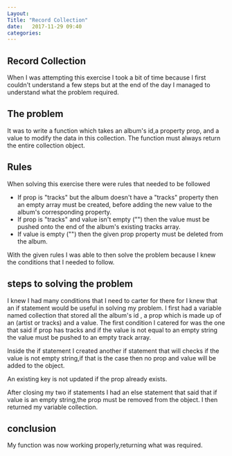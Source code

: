```yaml
---
Layout: 
Title: "Record Collection"
date:   2017-11-29 09:40
categories: 
---
```

## Record Collection
When I was attempting this exercise I took a bit of time because I first couldn't understand a few steps but at the end of the day I managed to understand what the problem required.
## The problem
It was to write a function which takes an album's id,a property prop, and a value to modify the data in this collection.
The function must always return the entire collection object.
## Rules
When solving this exercise there were rules that needed to be followed
 - If prop is "tracks" but the album doesn't have a "tracks" property then an empty array must be created,
   before adding the new value to the album's corresponding property.
 - If prop is "tracks" and value isn't empty ("") then the value must be pushed onto the end of the album's existing tracks array.
 - If value is empty ("") then the given prop property must be deleted from the album.

With the given rules I was able to then solve the problem because I knew the conditions that I needed to follow.
## steps to solving the problem
I knew I had many conditions that I need to carter for there for I knew that an if statement would be useful
in solving my problem.
I first had a variable named collection that stored all the  album's id , a  prop which is made up of an (artist or tracks) and a value.
The first condition I catered for was the one that said if prop has tracks and if the value is not equal to an empty string the value must be pushed to an empty track array.

Inside the if statement I created another if statement that will  checks if the value is not empty string,if that is the case then no prop and value will be added to the object. 

An existing key is   not updated if the prop already exists.

After closing my two if statements I had an else statement that said that if value  is an empty string,the prop must be removed from the object.
I then returned my variable collection.

## conclusion
My function was now working properly,returning what was required.


